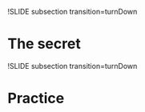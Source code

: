 !SLIDE subsection transition=turnDown

# The secret

!SLIDE subsection transition=turnDown

# Practice
